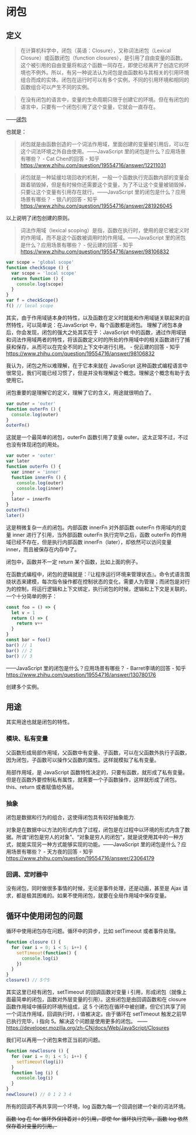 # 闭包

## 定义

> 在计算机科学中，闭包（英语：Closure），又称词法闭包（Lexical Closure）或函数闭包（function closures），是引用了自由变量的函数。这个被引用的自由变量将和这个函数一同存在，即使已经离开了创造它的环境也不例外。所以，有另一种说法认为闭包是由函数和与其相关的引用环境组合而成的实体。闭包在运行时可以有多个实例，不同的引用环境和相同的函数组合可以产生不同的实例。

> 在没有闭包的语言中，变量的生命周期只限于创建它的环境。但在有闭包的语言中，只要有一个闭包引用了这个变量，它就会一直存在。

——[闭包](https://zh.wikipedia.org/w/index.php?title=%E9%97%AD%E5%8C%85_%28%E8%AE%A1%E7%AE%97%E6%9C%BA%E7%A7%91%E5%AD%A6%29&variant=zh-cn)

也就是：

> 闭包就是由函数创造的一个词法作用域，里面创建的变量被引用后，可以在这个词法环境之外自由使用。——JavaScript 里的闭包是什么？应用场景有哪些？ - Cat Chen的回答 - 知乎
https://www.zhihu.com/question/19554716/answer/12211031

> 闭包就是一种延缓垃圾回收的机制，一般一个函数执行完函数内部的变量会跟着销毁掉，但是有时候你还需要这个变量，为了不让这个变量被销毁掉，只要让这个变量有引用存在就行。——JavaScript 里的闭包是什么？应用场景有哪些？ - 银八的回答 - 知乎
https://www.zhihu.com/question/19554716/answer/281926045

以上说明了闭包创建的原则。

> 词法作用域（lexical scoping）是指，函数在执行时，使用的是它被定义时的作用域，而不是这个函数被调用时的作用域。——JavaScript 里的闭包是什么？应用场景有哪些？ - 倪云建的回答 - 知乎
https://www.zhihu.com/question/19554716/answer/98106832

```js
var scope = 'global scope'
function checkScope () {
  var scope = 'local scope'
  return function () {
    console.log(scope)
  }
}
var f = checkScope()
f() // local scope
```

其实，由于作用域链本身的特性，以及函数在定义时就能和作用域链关联起来的自然特性，可以简单说：在JavaScript 中，每个函数都是闭包。
理解了闭包本身后，你会发现，闭包的强大之处其实在于：JavaScript 中的函数，通过作用域链和词法作用域两者的特性，将该函数定义时的所处的作用域中的相关函数进行了捕获和保存，从而可以在完全不同的上下文中进行引用。 - 倪云建的回答 - 知乎
https://www.zhihu.com/question/19554716/answer/98106832

我认为，闭包之所以难理解，在于它本来就在 JavaScript 这种函数式编程语言中很常见，我们可能已经习惯了，但是并没有理解这个概念。理解这个概念有助于去使用它。

闭包重要的是理解它的定义，理解了它的含义，用途就很明白了。

```js
var outer = 'outer'
function outerFn () {
  console.log(outer)
}
outerFn()
```

这就是一个最简单的闭包，outerFn 函数引用了变量 outer。这太正常不过，不过也没有体现闭包的用处。

```js
var outer = 'outer'
var later
function outerFn () {
  var inner = 'inner'
  function innerFn () {
    console.log(outer)
    console.log(inner)
  }
  later = innerFn
}
outerFn()
later()
```

这是稍微复杂一点的闭包。内部函数 innerFn 对外部函数 outerFn 作用域内的变量 inner 进行了引用，当外部函数 outerFn 执行完毕之后，函数 outerFn 的作用域已经不存在，但是执行内部函数 innerFn（later），却依然可以访问变量 inner，而且被保存在内存中了。

闭包中，函数并不一定 return 某个函数，比如上面的例子。

在函数式编程中，闭包的逻辑就是：『让程序运行环境来管理状态』。命令式语言围绕状态来建模，每次指令操作都在控制状态的变化，需要人为管理；而闭包是对行为的控制，将运行逻辑和上下文绑定，执行闭包的时候，逻辑和上下文是关联的，一个十分简单的例子：

```js
const foo = () => {
  let v = 1
  return () => {
    return v++
  }
}
const bar = foo()
bar() // 1
bar() // 2
bar() // 3
```
——JavaScript 里的闭包是什么？应用场景有哪些？ - Barret李靖的回答 - 知乎
https://www.zhihu.com/question/19554716/answer/130780176

创建多个实例。

## 用途

其实用途也就是闭包的特性。

### 模块、私有变量

父函数形成局部作用域，父函数中有变量、子函数，可以在父函数外执行子函数，因为闭包，子函数可以操作父函数的属性。这样就模拟了私有变量。

局部作用域，是 JavaScript 函数特性决定的，只要有函数，就形成了私有变量。但是在函数外要控制私有属性，就需要一个子函数操作，这样就形成了闭包。this、return 或者赋值给外层。

### 抽象

闭包是数据和行为的组合，这使得闭包具有较好抽象能力.

对象是在数据中以方法的形式内含了过程，闭包是在过程中以环境的形式内含了数据。所谓“闭包是穷人的对象”、“对象是穷人的闭包”，就是说使用其中的一种方式，就能实现另一种方式能够实现的功能。——JavaScript 里的闭包是什么？应用场景有哪些？ - 天方夜的回答 - 知乎
https://www.zhihu.com/question/19554716/answer/23064179

### 回调、定时器中

没有闭包，同时做很多事情的时候，无论是事件处理，还是动画，甚至是 Ajax 请求，都是极其困难的。如果不使用闭包，就要在全局作用域中保存变量。

## 循环中使用闭包的问题

循环中使用闭包存在问题。循环中的异步，比如 setTimeout 或者事件处理。

```js
function closure () {
  for (var i = 0; i < 5; i++) {
    setTimeout(function() {
      console.log(i)
    })
  }
}
closure() // 5个5 
```

其实这里已经有闭包，setTimeout 的回调函数对变量 i 引用，形成闭包（就像上面最简单的闭包，函数对外层变量的引用）。这些闭包是由回调函数和在 closure 函数作用域中捕获的环境所组成，这 5 个闭包在循环中被创建，但它们共享了同一个词法作用域，回调执行时，i 值被决定。由于循环在 setTimeout 触发之前早已执行完毕，i 指向 5。解决这个问题是使用更多的闭包。
——https://developer.mozilla.org/zh-CN/docs/Web/JavaScript/Closures

我们可以再用一个闭包来修正当前的问题。

```js
function newClosure () {
  for (var i = 0; i < 5; i++) {
    setTimeout(log(i))
  }
  function log (i) {
    console.log(i)
  }
}
newClosure() // 0 1 2 3 4
```

所有的回调不再共享同一个环境，log 函数为每一个回调创建一个新的词法环境。

~~函数 log 在 for 循环外保持着对 i 的引用，即使 for 循环执行完毕，函数 log 依然保存着对变量的引用。~~

